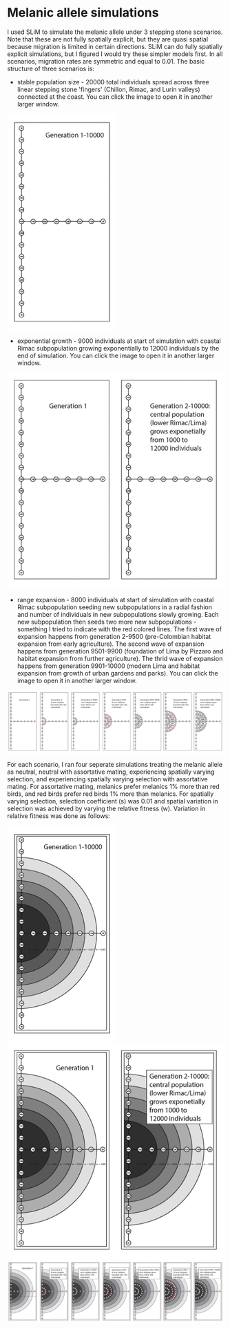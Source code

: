 # Melanic allele simulations

I used SLiM to simulate the melanic allele under 3 stepping stone scenarios. Note that these are not fully spatially explicit, but they are quasi spatial because migration is limited in certain directions. SLiM can do fully spatially explicit simulations, but I figured I would try these simpler models first. In all scenarios, migration rates are symmetric and equal to 0.01. The basic structure of three scenarios is:
* stable population size - 20000 total individuals spread across three linear stepping stone 'fingers' (Chillon, Rimac, and Lurin valleys) connected at the coast. You can click the image to open it in another larger window.
<img src="scenario_1.png" height = "500">

* exponential growth - 9000 individuals at start of simulation with coastal Rimac subpopulation growing exponentially to 12000 individuals by the end of simulation. You can click the image to open it in another larger window.
<img src="scenario_2.png" height = "500">

* range expansion - 8000 individuals at start of simulation with coastal Rimac subpopulation seeding new subpopulations in a radial fashion and number of individuals in new subpopulations slowly growing. Each new subpopulation then seeds two more new subpopulations - something I tried to indicate with the red colored lines. The first wave of expansion happens from generation 2-9500 (pre-Colombian habitat expansion from early agriculture). The second wave of expansion happens from generation 9501-9900 (foundation of Lima by Pizzaro and habitat expansion from further agriculture). The thrid wave of expansion happens from generation 9901-10000 (modern Lima and habitat expansion from growth of urban gardens and parks). You can click the image to open it in another larger window.
<img src="scenario_3.png">

For each scenario, I ran four seperate simulations treating the melanic allele as neutral, neutral with assortative mating, experiencing spatially varying selection, and experiencing spatially varying selection with assortative mating. For assortative mating, melanics prefer melanics 1% more than red birds, and red birds prefer red birds 1% more than melanics. For spatially varying selection, selection coefficient (s) was 0.01 and spatial variation in selection was achieved by varying the relative fitness (w). Variation in relative fitness was done as follows:

<img src="scenario_1_selection.png" height = "500"> 
<img src="scenario_2_selection.png" height = "500"> 
<img src="scenario_3_selection.png"> 
